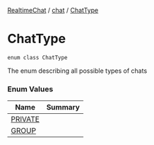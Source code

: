 [RealtimeChat](../../index.md) / [chat](../index.md) / [ChatType](./index.md)

# ChatType

`enum class ChatType`

The enum describing all possible types of chats

### Enum Values

| Name | Summary |
|---|---|
| [PRIVATE](-p-r-i-v-a-t-e.md) |  |
| [GROUP](-g-r-o-u-p.md) |  |
